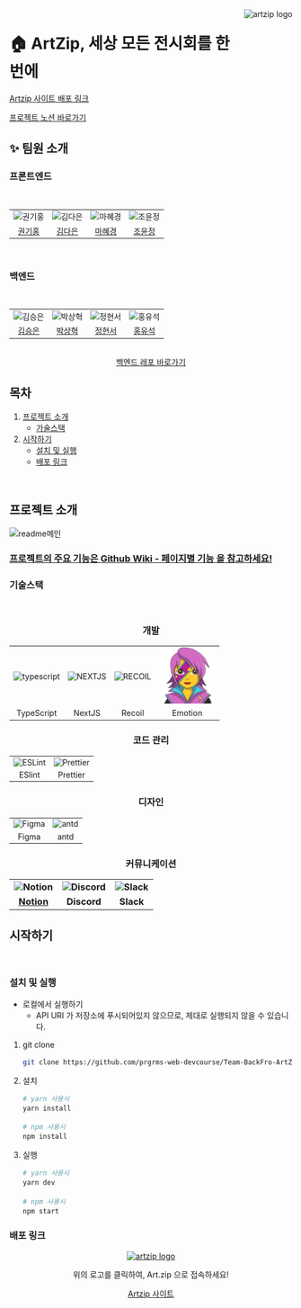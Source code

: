 <a href="https://artzip.shop/">
    <img src="https://user-images.githubusercontent.com/80658269/184808498-b67b4af8-f42e-4bcb-ab91-27720a4c5dd8.png" alt="artzip logo" title="artzip" align="right" height="60" />
</a>

# 🏠 ArtZip, 세상 모든 전시회를 한 번에
[Artzip 사이트 배포 링크](https://artzip.shop/)

[프로젝트 노션 바로가기](https://www.notion.so/backend-devcourse/12-8db56ad1304e441e8abe0b7045207852)

## ✨ 팀원 소개

### 프론트엔드

<div align="center">
<br />
<table>
  <tr>
    <td align="center">
      <img src="https://avatars.githubusercontent.com/u/80658269?v=4" width="100px;" alt="권기홍"/>
    </td>
    <td align="center">
      <img src="https://avatars.githubusercontent.com/u/74234333?v=4" width="100px;" alt="김다은"/>
    </td>
    <td align="center">
      <img src="https://avatars.githubusercontent.com/u/72402747?v=4" width="100px;" alt="마혜경"/>
    </td>
    <td align="center">
      <img src="https://avatars.githubusercontent.com/u/93373357?v=4" width="100px;" alt="조윤정"/>
    </td>
  </tr>
  <tr>    
    <td align="center">
      <a href="https://github.com/gitul0515">
        <div>권기홍</div>
      </a>
    </td>
    <td align="center">
      <a href="https://github.com/dar-jeeling">
        <div>김다은</div>
      </a>
    </td>
    <td align="center">
      <a href="https://github.com/Hyevvy">
        <div>마혜경</div>
      </a>
    </td>    
    <td align="center">
      <a href="https://github.com/yunjjeongjo">
        <div>조윤정</div>
      </a>
    </td>
  </tr>
</table>
<br />
</div>

### 백엔드
<div align="center">
<br />
<table>
  <tr>
    <td align="center">
      <img src="https://avatars.githubusercontent.com/u/52846807?v=4" width="100px;" alt="김승은"/>
    </td>
    <td align="center">
      <img src="https://avatars.githubusercontent.com/u/62789083?v=4" width="100px;" alt="박상혁"/>
    </td>
    <td align="center">
      <img src="https://avatars.githubusercontent.com/u/53249897?v=4" width="100px;" alt="정현서"/>
    </td>
    <td align="center">
      <img src="https://avatars.githubusercontent.com/u/41898085?v=4" width="100px;" alt="홍유석"/>
    </td>
  </tr>
  <tr>    
    <td align="center">
      <a href="https://github.com/julie0005">
        <div>김승은</div>
      </a>
    </td>
    <td align="center">
      <a href="https://github.com/park0503">
        <div>박상혁</div>
      </a>
    </td>
    <td align="center">
      <a href="https://github.com/HyeonseoJUNG">
        <div>정현서</div>
      </a>
    </td>    
    <td align="center">
      <a href="https://github.com/yshjft">
        <div>홍유석</div>
      </a>
    </td>
  </tr>
</table>
<br />
  <a href="https://github.com/prgrms-web-devcourse/Team-BackFro-ArtZip-BE">백엔드 레포 바로가기</a>
</div>
<div>
</div>

## 목차

  <ol>
    <li>
      <a href="#프로젝트-소개">프로젝트 소개</a>
      <ul>
        <li><a href="#기술스택">가술스택</a></li>
      </ul>
    </li>
    <li>
      <a href="#시작하기">시작하기</a>
      <ul>
        <li><a href="#설치-및-실행">설치 및 실행</a></li>
        <li><a href="#배포-링크">배포 링크</a></li>
      </ul>
    </li>
  </ol>

<br/>

## 프로젝트 소개
![readme메인](https://user-images.githubusercontent.com/74234333/184803023-e7f9848b-a49c-4c5c-962d-93b8af171603.gif)


### [프로젝트의 주요 기능은 Github Wiki - 페이지별 기능 을 참고하세요!](https://github.com/prgrms-web-devcourse/Team-BackFro-ArtZip-FE/wiki/%ED%8E%98%EC%9D%B4%EC%A7%80%EB%B3%84-%EA%B8%B0%EB%8A%A5)

### 기술스택

<div align="center">
<br />

### 개발

<table>
  <tr>
    <td align="center">
      <img src="https://user-images.githubusercontent.com/74234333/184597607-653484c8-34f8-4789-9be6-8cf6f94300cf.png" width="100px;" alt="typescript"/>
    </td>
    <td align="center">
      <img src="https://user-images.githubusercontent.com/80658269/184807814-4224b213-55ff-4852-8cd3-73e3f222c566.png" width="100px;" alt="NEXTJS"/>
    </td>
    <td align="center">
      <img src="https://user-images.githubusercontent.com/74234333/184598332-72d3ecac-afbe-4e93-b89c-c2905586d395.svg" width="100px;" alt="RECOIL"/>
    </td>
    <td align="center">
      <img src="https://raw.githubusercontent.com/emotion-js/emotion/main/emotion.png" width="100px;" alt="emotion"/>
    </td>
  </tr>
  <tr>    
    <td align="center">
        <div>TypeScript</div>
    </td>
    <td align="center">
        <div>NextJS</div>
    </td>
    <td align="center">
        <div>Recoil</div>
    </td>    
    <td align="center">
        <div>Emotion</div>
    </td>
  </tr>
</table>

### 코드 관리

<table>
  <tr>
    <td align="center">
      <img src="https://static.cdnlogo.com/logos/e/14/eslint.svg" width="100px;" alt="ESLint"/>
    </td>
    <td align="center">
      <img src="https://prettier.io/icon.png" width="100px;" alt="Prettier"/>
    </td>
  </tr>
  <tr>    
    <td align="center">
        <div>ESlint</div>
    </td>
    <td align="center">
        <div>Prettier</div>
    </td>

  </tr>
  
</table>

### 디자인

<table>
  <tr>
    <td align="center">
      <img src="https://i.pinimg.com/originals/18/f1/72/18f1727873924ba58fde1f739d11b77b.png" width="100px;" alt="Figma"/>
    </td>
    <td align="center">
    <img src="https://user-images.githubusercontent.com/74234333/184598673-762c09b6-b171-4e85-acf6-cf023f62cfcf.svg" width="100px;" alt="antd" />
  </td>
  </tr>
  <tr>    
    <td align="center">
        <div>Figma</div>
    </td>
    <td align="center">
        <div>antd</div>
    </td>
  </tr>
</table>

### 커뮤니케이션<table>

  <tr>
    <td align="center">
      <img src="https://upload.wikimedia.org/wikipedia/commons/4/45/Notion_app_logo.png?20200221181224" width="100px;" alt="Notion"/>
    </td>
    <td align="center">
      <img src="https://logodownload.org/wp-content/uploads/2017/11/discord-logo-4-1.png" width="100px;" alt="Discord"/>
    </td>
    <td align="center">
      <img src="https://icons-for-free.com/download-icon-super+tiny+icons+slack-1324450773404338720_512.png" width="100px;" alt="Slack"/>
    </td>
    
    
  </tr>
  <tr>    
    <td align="center">
     <a href="https://backend-devcourse.notion.site/BackFro-8db56ad1304e441e8abe0b7045207852">
        <div>Notion</div>
       </a>
    </td>
    <td align="center">
        <div>Discord</div>
    </td>    
    <td align="center">
        <div>Slack</div>
    </td>
  </tr>
</table>
</div>

## 시작하기

<br />

### 설치 및 실행

- 로컬에서 실행하기
  - API URI 가 저장소에 푸시되어있지 않으므로, 제대로 실행되지 않을 수 있습니다.

1. git clone
   ```sh
   git clone https://github.com/prgrms-web-devcourse/Team-BackFro-ArtZip-FE.git
   ```
2. 설치

   ```sh
   # yarn 사용시
   yarn install

   # npm 사용시
   npm install
   ```

3. 실행

   ```sh
   # yarn 사용시
   yarn dev

   # npm 사용시
   npm start
   ```

### 배포 링크 

<div align="center">
<a href="https://artzip.shop/">
    <img src="https://user-images.githubusercontent.com/93373357/184640492-adcb8b5b-0725-4945-b1d1-b49243815975.png" alt="artzip logo" title="ARTZIP" height="200" />
</a>
 <p>위의 로고를 클릭하여, Art.zip 으로 접속하세요!</p>

[Artzip 사이트](https://artzip.shop/)

<!-- MARKDOWN LINKS & IMAGES -->
<!-- https://www.markdownguide.org/basic-syntax/#reference-style-links -->

[next.js]: https://img.shields.io/badge/next.js-000000?style=for-the-badge&logo=nextdotjs&logoColor=white
[typescript]: https://img.shields.io/badge/typescript-3178C6?style=for-the-badge&logo=typescript&logoColor=white
